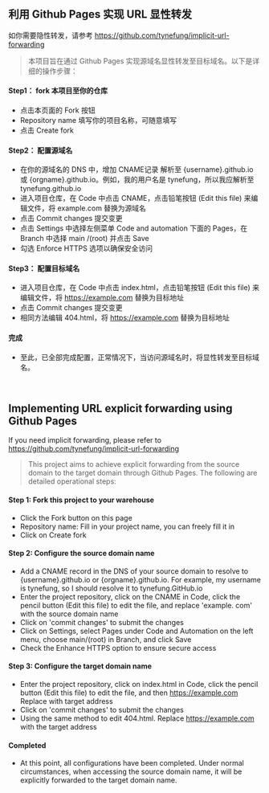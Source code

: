 ## 利用 Github Pages 实现 URL 显性转发
如你需要隐性转发，请参考 https://github.com/tynefung/implicit-url-forwarding
> 本项目旨在通过 Github Pages 实现源域名显性转发至目标域名。以下是详细的操作步骤：

#### Step1： fork 本项目至你的仓库

* 点击本页面的 Fork 按钮  
* Repository name 填写你的项目名称，可随意填写  
* 点击 Create fork    

#### Step2： 配置源域名

* 在你的源域名的 DNS 中，增加 CNAME记录 解析至 {username}.github.io 或 {orgname}.github.io。例如，我的用户名是 tynefung，所以我应解析至 tynefung.github.io  
* 进入项目仓库，在 Code 中点击 CNAME，点击铅笔按钮 (Edit this file) 来编辑文件，将 example.com 替换为源域名   
* 点击 Commit changes 提交变更   
* 点击 Settings 中选择左侧菜单 Code and automation 下面的 Pages，在 Branch 中选择 main /(root) 并点击 Save  
* 勾选 Enforce HTTPS 选项以确保安全访问  

#### Step3： 配置目标域名

* 进入项目仓库，在 Code 中点击 index.html，点击铅笔按钮 (Edit this file) 来编辑文件，将 https://example.com 替换为目标地址  
* 点击 Commit changes 提交变更   
* 相同方法编辑 404.html，将 https://example.com 替换为目标地址  

#### 完成

* 至此，已全部完成配置，正常情况下，当访问源域名时，将显性转发至目标域名。

<br>

## Implementing URL explicit forwarding using Github Pages
If you need implicit forwarding, please refer to https://github.com/tynefung/implicit-url-forwarding  
> This project aims to achieve explicit forwarding from the source domain to the target domain through Github Pages. The following are detailed operational steps:  

#### Step 1: Fork this project to your warehouse

* Click the Fork button on this page  
* Repository name: Fill in your project name, you can freely fill it in  
* Click on Create fork  
  
#### Step 2: Configure the source domain name

* Add a CNAME record in the DNS of your source domain to resolve to {username}.github.io or {orgname}.github.io. For example, my username is tynefung, so I should resolve it to tynefung.GitHub.io  
* Enter the project repository, click on the CNAME in Code, click the pencil button (Edit this file) to edit the file, and replace 'example. com' with the source domain name  
* Click on 'commit changes' to submit the changes  
* Click on Settings, select Pages under Code and Automation on the left menu, choose main/(root) in Branch, and click Save  
* Check the Enhance HTTPS option to ensure secure access  

#### Step 3: Configure the target domain name

* Enter the project repository, click on index.html in Code, click the pencil button (Edit this file) to edit the file, and then https://example.com Replace with target address  
* Click on 'commit changes' to submit the changes  
* Using the same method to edit 404.html. Replace https://example.com with the target address  
  
#### Completed
* At this point, all configurations have been completed. Under normal circumstances, when accessing the source domain name, it will be explicitly forwarded to the target domain name.  

